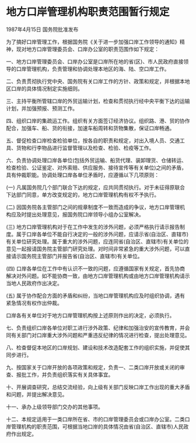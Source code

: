 # 地方口岸管理机构职责范围暂行规定

1987年4月15日 国务院批准发布

<!-- INFO END -->

为了搞好口岸管理工作，根据国务院《关于进一步加强口岸工作领导的通知》精神，现对地方口岸管理委员会、口岸办公室的职责范围作如下规定：

一、地方口岸管理委员会、口岸办公室是口岸所在地的省(区)、市人民政府直接领导的口岸管理机构，负责管理和协调处理本地区的海、陆、空口岸工作。

二、负责贯彻执行党中央、国务院有关口岸工作的方针、政策和规定，并根据本地区口岸的具体情况制定实施细则。

三、主持平衡所管辖口岸的外贸运输计划，检查和贯彻执行经中央平衡下达的运输计划，并加强预报、预测工作。

四、组织口岸的集疏运工作。组织有关方面签订经济协议。组织路、港、贸的协作配合，加强车、船、货的衔接，加速车船周转和货物集散，保证口岸畅通。

五、督促检查口岸检查检验单位，按各自的职责和规定，对出入境人员、交通工具、货物和行李物品进行监督管理以及检查、检验、检疫等工作。

六、负责协调处理口岸各单位(包括外贸运输、船货代理、装卸理货、仓储转运、检查检验、公证鉴定、对外索赔、供应服务、接待宣传等有关单位)之间的矛盾，具有仲裁职能。协调处理口岸各单位矛盾时，应遵循以下几项原则：

(一) 凡属国务院几个部门联合下达的规定，应共同贯彻执行。对于未征得原联合下达部门同意，单方改变规定的，地方口岸管理机构有权不予执行。

(二) 因国务院各主管部门之间的规章制度不一致而造成的争议，地方口岸管理机构应及时提出处理意见，报国务院口岸领导小组办公室解决。

(三) 地方口岸管理机构对于在工作中发生的涉外问题，必须严格执行请示报告制度。属于口岸各单位不能自行决定的一般的涉外问题，应请示省(自治区、直辖市)有关单位研究处理。属于重大的涉外问题，应连同省(自治区、直辖市)有关单位的意见一起报请国务院主管部门研究处理。对时间非常紧急的重大涉外问题，可以直接请示国务院主管部门并报告省(自治区、直辖市)有关单位。

(四) 口岸各单位在工作中有认识不一致的问题，应遵循国家有关规定，首先协商解决对外问题。如不能协商一致，由地方口岸管理机构或由地方口岸管理机构请示当地人民政府作出决定。

(五) 属于协作配合方面的矛盾和纠纷，当地口岸管理机构应及时组织协调，遇有紧急情况有权作出仲裁。

口岸各有关单位对于地方口岸管理机构按上述原则作出的决定，必须执行。

七、负责组织口岸各单位对职工进行涉外政策、纪律和加强治安的宣传教育，并会同有关部门对口岸重大涉外问题和严重违反纪律的情况进行检查，提出处理意见。

八、检查督促本地区的口岸规划、建设和技术改造配套工作的组织实施，并促使其同步进行。

九、按国家关于口岸开放的各项政策和规定，负责一、二类口岸开放或关闭的审查、报批工作，并负责组织落实有关具体事宜。

十、开展调查研究，总结交流经验，向上级有关部门反映口岸工作出现的重大矛盾和问题，并提出解决意见。

十一、承办上级领导部门交办的其他事项。

十二、本规定适用于一类口岸所在省、市的口岸管理委员会或口岸办公室。二类口岸管理机构的职责范围，可根据当地口岸的具体情况由省(自治区、直辖市)人民政府作出规定。